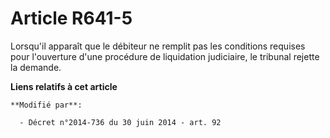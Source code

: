 # Article R641-5

Lorsqu'il apparaît que le débiteur ne remplit pas les conditions requises pour l'ouverture d'une procédure de liquidation
judiciaire, le tribunal rejette la demande.

**Liens relatifs à cet article**

	**Modifié par**:

	  - Décret n°2014-736 du 30 juin 2014 - art. 92
